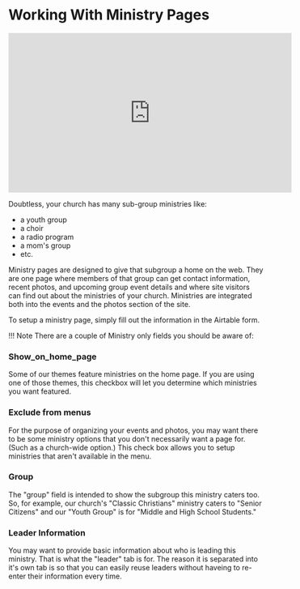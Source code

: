 # Working With Ministry Pages

<iframe width="560" height="315" src="https://www.youtube.com/embed/VxsNb1cuR5A" frameborder="0" allowfullscreen></iframe>

<br>

Doubtless, your church has many sub-group ministries like:

* a youth group
* a choir
* a radio program
* a mom's group
* etc.

Ministry pages are designed to give that subgroup a home on the web.  They are one page where members of that group can get contact information, recent photos, and upcoming group event details and where site visitors can find out about the ministries of your church.  Ministries are integrated both into the events and the photos section of the site.

To setup a ministry page, simply fill out the information in the Airtable form.  

!!! Note
    There are a couple of Ministry only fields you should be aware of:

### Show_on_home_page

Some of our themes feature ministries on the home page.  If you are using one of those themes, this checkbox will let you determine which ministries you want featured.

### Exclude from menus

For the purpose of organizing your events and photos, you may want there to be some ministry options that you don't necessarily want a page for.  (Such as a church-wide option.)  This check box allows you to setup ministries that aren't available in the menu.

### Group

The "group" field is intended to show the subgroup this ministry caters too.  So, for example, our church's "Classic Christians" ministry caters to "Senior Citizens" and our "Youth Group" is for "Middle and High School Students."

### Leader Information

You may want to provide basic information about who is leading this ministry.  That is what the "leader" tab is for.  The reason it is separated into it's own tab is so that you can easily reuse leaders without haveing to re-enter their information every time.


